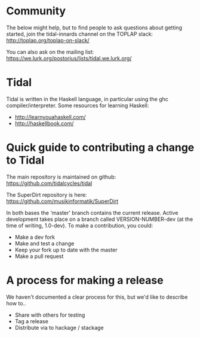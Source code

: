 # Community

The below might help, but to find people to ask questions about
getting started, join the tidal-innards channel on the TOPLAP slack:
  http://toplap.org/toplap-on-slack/

You can also ask on the mailing list:
  https://we.lurk.org/postorius/lists/tidal.we.lurk.org/

# Tidal

Tidal is written in the Haskell language, in particular using the ghc
compiler/interpreter. Some resources for learning Haskell:

* http://learnyouahaskell.com/
* http://haskellbook.com/

# Quick guide to contributing a change to Tidal

The main repository is maintained on github:
  https://github.com/tidalcycles/tidal

The SuperDirt repository is here:
  https://github.com/musikinformatik/SuperDirt

In both bases the 'master' branch contains the current release. Active
development takes place on a branch called VERSION-NUMBER-dev (at the
time of writing, 1.0-dev). To make a contribution, you could:

* Make a dev fork
* Make and test a change
* Keep your fork up to date with the master
* Make a pull request

# A process for making a release

We haven't documented a clear process for this, but we'd like to
describe how to..

* Share with others for testing
* Tag a release
* Distribute via to hackage / stackage
